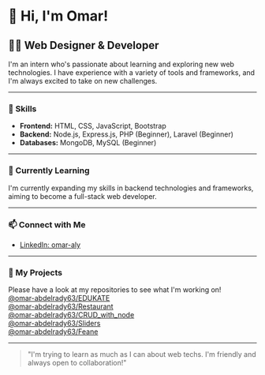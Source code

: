 # 👋 Hi, I'm Omar!

## 👨‍💻 Web Designer & Developer

I'm an intern who's passionate about learning and exploring new web technologies. I have experience with a variety of tools and frameworks, and I'm always excited to take on new challenges.

---

### 🚀 Skills

- **Frontend:** HTML, CSS, JavaScript, Bootstrap
- **Backend:** Node.js, Express.js, PHP (Beginner), Laravel (Beginner)
- **Databases:** MongoDB, MySQL (Beginner)

---

### 🌱 Currently Learning

I'm currently expanding my skills in backend technologies and frameworks, aiming to become a full-stack web developer.

---

### 📫 Connect with Me

- [LinkedIn: omar-aly](https://www.linkedin.com/in/omar-aly-7271252b1/)

---

### 📂 My Projects

Please have a look at my repositories to see what I'm working on!  
[@omar-abdelrady63/EDUKATE](https://github.com/omar-abdelrady63/EDUKATE)  
[@omar-abdelrady63/Restaurant](https://github.com/omar-abdelrady63/Restaurant)  
[@omar-abdelrady63/CRUD_with_node](https://github.com/omar-abdelrady63/CRUD-operations-using-node.js)  
[@omar-abdelrady63/Sliders](https://github.com/omar-abdelrady63/Sliders)  
[@omar-abdelrady63/Feane](https://github.com/omar-abdelrady63/Feane)

---

> "I'm trying to learn as much as I can about web techs. I'm friendly and always open to collaboration!"
